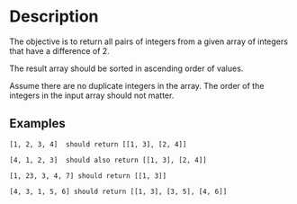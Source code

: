 # Description

The objective is to return all pairs of integers from a given array of integers that have a difference of 2.

The result array should be sorted in ascending order of values.

Assume there are no duplicate integers in the array. The order of the integers in the input array should not matter.

## Examples

```
[1, 2, 3, 4]  should return [[1, 3], [2, 4]]

[4, 1, 2, 3]  should also return [[1, 3], [2, 4]]

[1, 23, 3, 4, 7] should return [[1, 3]]

[4, 3, 1, 5, 6] should return [[1, 3], [3, 5], [4, 6]]
```

